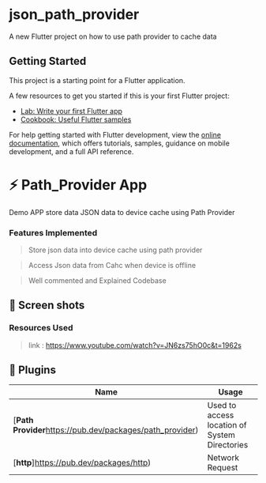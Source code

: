 # json_path_provider

A new Flutter project on how to use path provider to cache data 

## Getting Started

This project is a starting point for a Flutter application.

A few resources to get you started if this is your first Flutter project:

- [Lab: Write your first Flutter app](https://docs.flutter.dev/get-started/codelab)
- [Cookbook: Useful Flutter samples](https://docs.flutter.dev/cookbook)

For help getting started with Flutter development, view the
[online documentation](https://docs.flutter.dev/), which offers tutorials,
samples, guidance on mobile development, and a full API reference.



# ⚡ Path_Provider App

Demo APP store data JSON data to device cache using Path Provider



### Features Implemented

> Store json data into device cache using path provider

> Access Json data from Cahc when device is offline

> Well commented and Explained Codebase



## 📸 Screen shots


### Resources Used

> link : https://www.youtube.com/watch?v=JN6zs75hO0c&t=1962s


## 🔌 Plugins

| Name                                                    | Usage                                               |
| ------------------------------------------------------- | --------------------------------------------------- |
| [**Path Provider**https://pub.dev/packages/path_provider)    | Used to access location of System Directories         |
| [**http**]https://pub.dev/packages/http)    | Network Request  |

